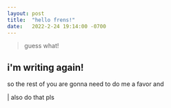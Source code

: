 ```yaml
---
layout: post
title:  "hello frens!"
date:   2022-2-24 19:14:00 -0700
---
```


> guess what! 

## i'm writing again!

so the rest of you are gonna need to do me a favor and

| also do that pls